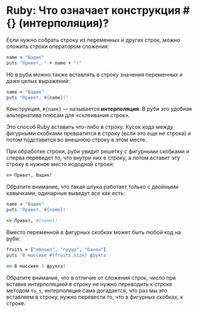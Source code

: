 # Ruby: Что означает конструкция #{} (интерполяция)?



Если нужно собрать строку из переменных и других строк, можно сложить строки оператором сложения:

```ruby
name = "Вадик"
puts "Привет, " + name + "!"
```

Но в руби можно также вставлять в строку значения переменных и даже целых выражений:

```ruby
name = "Вадик"
puts "Привет, #{name}!"
```

Конструкция, `#{name}` — называется **интерполяция**. В руби это удобная альтернатива плюсам для «склеивания строк».

Это способ Ruby вставить что-либо в строку. Кусок кода между фигурными скобками превратится в строку (если это еще не строка) и потом подставится во внешнюю строку в этом месте.

При обработке строки, руби увидит решетку с фигурными скобками и сперва переведет то, что внутри них в строку, а потом вставит эту строку в нужное место исдодной строки:

```ruby
=> Привет, Вадик!
```

Обратите внимание, что такая штука работает только с двойными кавычками, одинарные выведут все как есть:

```ruby
name = "Вадик"
puts 'Привет, #{name}!'

=> Привет, #{name}!
```

Вместо переменной в фигурных скобках может быть любой код на руби:

```ruby
fruits = ["яблоко", "груша", "банан"]
puts 'В массиве #{fruits.size} фрукта'

=> В массиве 3 фрукта!
```

Обратите внимание, что в отличие от сложения строк, число при вставке интерполяцией в строку не нужно переводить к строке методом `to_s`, интерполяция сама догадается, что раз мы это вставляем в строку, нужно перевести то, что в фигурных скобках, к строке.
